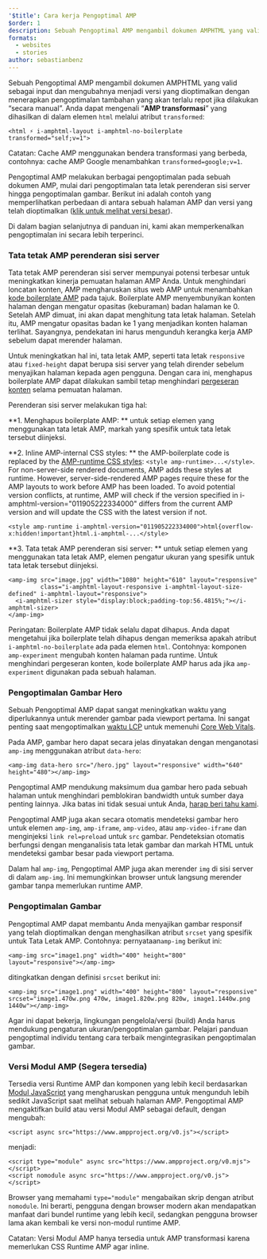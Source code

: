 ```yaml
---
'$title': Cara kerja Pengoptimal AMP
$order: 1
description: Sebuah Pengoptimal AMP mengambil dokumen AMPHTML yang valid sebagai input dan mengubahnya menjadi versi yang dioptimalkan dengan menerapkan pengoptimalan tambahan yang akan terlalu repot jika dilakukan “secara manual”. Panduan ini menjelaskan secara terperinci cara kerja Pengoptimal AMP.
formats:
  - websites
  - stories
author: sebastianbenz
---
```


Sebuah Pengoptimal AMP mengambil dokumen AMPHTML yang valid sebagai input dan mengubahnya menjadi versi yang dioptimalkan dengan menerapkan pengoptimalan tambahan yang akan terlalu repot jika dilakukan “secara manual”. Anda dapat mengenali “**AMP transformasi**” yang dihasilkan di dalam elemen `html` melalui atribut `transformed`:

```
<html ⚡ i-amphtml-layout i-amphtml-no-boilerplate transformed="self;v=1">
```

Catatan: Cache AMP menggunakan bendera transformasi yang berbeda, contohnya: cache AMP Google menambahkan `transformed=google;v=1`.

Pengoptimal AMP melakukan berbagai pengoptimalan pada sebuah dokumen AMP, mulai dari pengoptimalan tata letak perenderan sisi server hingga pengoptimalan gambar. Berikut ini adalah contoh yang memperlihatkan perbedaan di antara sebuah halaman AMP dan versi yang telah dioptimalkan ([klik untuk melihat versi besar](/static/img/docs/guides/optimized-amp-diff.png)).

<a href="/static/img/docs/guides/optimized-amp-diff.png"><amp-img lightbox layout="responsive" width="2560" height="773" src="/static/img/docs/guides/optimized-amp-diff.png"></amp-img></a>

Di dalam bagian selanjutnya di panduan ini, kami akan memperkenalkan pengoptimalan ini secara lebih terperinci.

### Tata tetak AMP perenderan sisi server

Tata tetak AMP perenderan sisi server mempunyai potensi terbesar untuk meningkatkan kinerja pemuatan halaman AMP Anda. Untuk menghindari loncatan konten, AMP mengharuskan situs web AMP untuk menambahkan [kode boilerplate AMP](https://amp.dev/documentation/guides-and-tutorials/learn/spec/amp-boilerplate/?format=websites) pada tajuk. Boilerplate AMP menyembunyikan konten halaman dengan mengatur opasitas (keburaman) badan halaman ke 0. Setelah AMP dimuat, ini akan dapat menghitung tata letak halaman. Setelah itu, AMP mengatur opasitas badan ke 1 yang menjadikan konten halaman terlihat. Sayangnya, pendekatan ini harus mengunduh kerangka kerja AMP sebelum dapat merender halaman.

Untuk meningkatkan hal ini, tata letak AMP, seperti tata letak `responsive` atau `fixed-height` dapat berupa sisi server yang telah dirender sebelum menyajikan halaman kepada agen pengguna. Dengan cara ini, menghapus boilerplate AMP dapat dilakukan sambil tetap menghindari [pergeseran konten](https://web.dev/cls/) selama pemuatan halaman.

Perenderan sisi server melakukan tiga hal:

⁣**1. Menghapus boilerplate AMP: ** untuk setiap elemen yang menggunakan tata letak AMP, markah yang spesifik untuk tata letak tersebut diinjeksi.

⁣**2. Inline AMP-internal CSS styles: ** the AMP-boilerplate code is replaced by the <a href="https://ampjs.org/v0.css">AMP-runtime CSS styles</a>: `<style amp-runtime>...</style>`. For non-server-side rendered documents, AMP adds these styles at runtime. However, server-side-rendered AMP pages require these for the AMP layouts to work before AMP has been loaded. To avoid potential version conflicts, at runtime, AMP will check if the version specified in i-amphtml-version="011905222334000" differs from the current AMP version and will update the CSS with the latest version if not.

```
<style amp-runtime i-amphtml-version="011905222334000">html{overflow-x:hidden!important}html.i-amphtml-...</style>
```

⁣**3. Tata tetak AMP perenderan sisi server: ** untuk setiap elemen yang menggunakan tata letak AMP, elemen pengatur ukuran yang spesifik untuk tata letak tersebut diinjeksi.

```
<amp-img src="image.jpg" width="1080" height="610" layout="responsive"
         class="i-amphtml-layout-responsive i-amphtml-layout-size-defined" i-amphtml-layout="responsive">
  <i-amphtml-sizer style="display:block;padding-top:56.4815%;"></i-amphtml-sizer>
</amp-img>
```

Peringatan: Boilerplate AMP tidak selalu dapat dihapus. Anda dapat mengetahui jika boilerplate telah dihapus dengan memeriksa apakah atribut `i-amphtml-no-boilerplate` ada pada elemen `html`. Contohnya: komponen `amp-experiment` mengubah konten halaman pada runtime. Untuk menghindari pergeseran konten, kode boilerplate AMP harus ada jika `amp-experiment` digunakan pada sebuah halaman.

### Pengoptimalan Gambar Hero

Sebuah Pengoptimal AMP dapat sangat meningkatkan waktu yang diperlukannya untuk merender gambar pada viewport pertama. Ini sangat penting saat mengoptimalkan [waktu LCP](https://web.dev/lcp/) untuk memenuhi [Core Web Vitals](https://web.dev/vitals).

Pada AMP, gambar hero dapat secara jelas dinyatakan dengan menganotasi `amp-img` menggunakan atribut `data-hero`:

```
<amp-img data-hero src="/hero.jpg" layout="responsive" width="640" height="480"></amp-img>
```

Pengoptimal AMP mendukung maksimum dua gambar hero pada sebuah halaman untuk menghindari pemblokiran bandwidth untuk sumber daya penting lainnya. Jika batas ini tidak sesuai untuk Anda, [harap beri tahu kami](https://github.com/ampproject/amp-toolbox/issues).

Pengoptimal AMP juga akan secara otomatis mendeteksi gambar hero untuk elemen `amp-img`, `amp-iframe`, `amp-video`, atau `amp-video-iframe` dan menginjeksi `link rel=preload` untuk `src` gambar. Pendeteksian otomatis berfungsi dengan menganalisis tata letak gambar dan markah HTML untuk mendeteksi gambar besar pada viewport pertama.

Dalam hal `amp-img`, Pengoptimal AMP juga akan merender `img` di sisi server di dalam `amp-img`. Ini memungkinkan browser untuk langsung merender gambar tanpa memerlukan runtime AMP.

### Pengoptimalan Gambar

Pengoptimal AMP dapat membantu Anda menyajikan gambar responsif yang telah dioptimalkan dengan menghasilkan atribut `srcset` yang spesifik untuk Tata Letak AMP. Contohnya: pernyataan`amp-img` berikut ini:

```
<amp-img src="image1.png" width="400" height="800" layout="responsive"></amp-img>
```

ditingkatkan dengan definisi `srcset` berikut ini:

```
<amp-img src="image1.png" width="400" height="800" layout="responsive" srcset="image1.470w.png 470w, image1.820w.png 820w, image1.1440w.png 1440w"></amp-img>
```

Agar ini dapat bekerja, lingkungan pengelola/versi (build) Anda harus mendukung pengaturan ukuran/pengoptimalan gambar. Pelajari panduan pengoptimal individu tentang cara terbaik mengintegrasikan pengoptimalan gambar.

### Versi Modul AMP (Segera tersedia)

Tersedia versi Runtime AMP dan komponen yang lebih kecil berdasarkan [Modul JavaScript](https://v8.dev/features/modules#browser) yang mengharuskan pengguna untuk mengunduh lebih sedikit JavaScript saat melihat sebuah halaman AMP. Pengoptimal AMP mengaktifkan build atau versi Modul AMP sebagai default, dengan mengubah:

```
<script async src="https://www.ampproject.org/v0.js"></script>
```

menjadi:

```
<script type="module" async src="https://www.ampproject.org/v0.mjs"></script>
<script nomodule async src="https://www.ampproject.org/v0.js"></script>
```

Browser yang memahami `type="module"` mengabaikan skrip dengan atribut `nomodule`. Ini berarti, pengguna dengan browser modern akan mendapatkan manfaat dari bundel runtime yang lebih kecil, sedangkan pengguna browser lama akan kembali ke versi non-modul runtime AMP.

Catatan: Versi Modul AMP hanya tersedia untuk AMP transformasi karena memerlukan CSS Runtime AMP agar inline.
